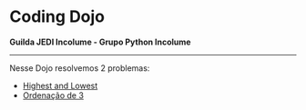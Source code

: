 # Coding Dojo

**Guilda JEDI Incolume - Grupo Python Incolume**

---

Nesse Dojo resolvemos 2 problemas:

- [Highest and Lowest](./problema1/README.md)
- [Ordenação de 3](./problema2/README.md)
